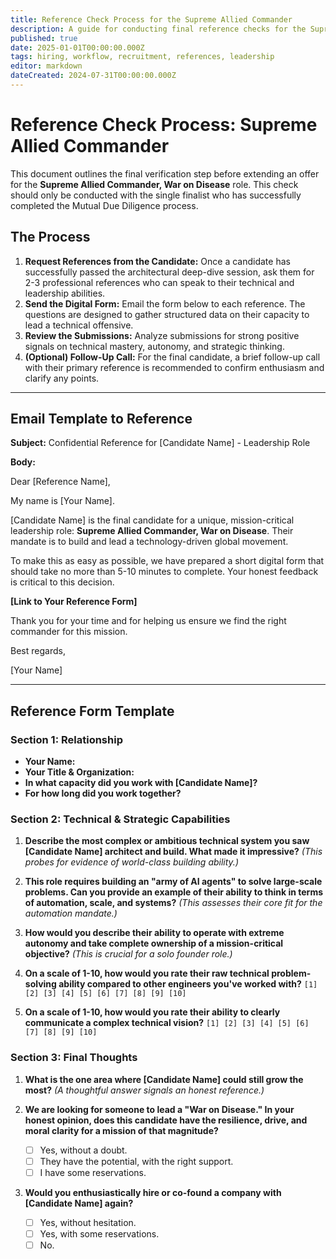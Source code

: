 ```yaml
---
title: Reference Check Process for the Supreme Allied Commander
description: A guide for conducting final reference checks for the Supreme Allied Commander, War on Disease role, including a bespoke email and form template.
published: true
date: 2025-01-01T00:00:00.000Z
tags: hiring, workflow, recruitment, references, leadership
editor: markdown
dateCreated: 2024-07-31T00:00:00.000Z
---
```


# Reference Check Process: Supreme Allied Commander

This document outlines the final verification step before extending an offer for the **Supreme Allied Commander, War on Disease** role. This check should only be conducted with the single finalist who has successfully completed the Mutual Due Diligence process.

## The Process

1.  **Request References from the Candidate:** Once a candidate has successfully passed the architectural deep-dive session, ask them for 2-3 professional references who can speak to their technical and leadership abilities.
2.  **Send the Digital Form:** Email the form below to each reference. The questions are designed to gather structured data on their capacity to lead a technical offensive.
3.  **Review the Submissions:** Analyze submissions for strong positive signals on technical mastery, autonomy, and strategic thinking.
4.  **(Optional) Follow-Up Call:** For the final candidate, a brief follow-up call with their primary reference is recommended to confirm enthusiasm and clarify any points.

---

## Email Template to Reference

**Subject:** Confidential Reference for [Candidate Name] - Leadership Role

**Body:**

Dear [Reference Name],

My name is [Your Name].

[Candidate Name] is the final candidate for a unique, mission-critical leadership role: **Supreme Allied Commander, War on Disease**. Their mandate is to build and lead a technology-driven global movement.

To make this as easy as possible, we have prepared a short digital form that should take no more than 5-10 minutes to complete. Your honest feedback is critical to this decision.

**[Link to Your Reference Form]**

Thank you for your time and for helping us ensure we find the right commander for this mission.

Best regards,

[Your Name]

---

## Reference Form Template

### Section 1: Relationship
*   **Your Name:**
*   **Your Title & Organization:**
*   **In what capacity did you work with [Candidate Name]?**
*   **For how long did you work together?**

### Section 2: Technical & Strategic Capabilities
1.  **Describe the most complex or ambitious technical system you saw [Candidate Name] architect and build. What made it impressive?**
    *(This probes for evidence of world-class building ability.)*

2.  **This role requires building an "army of AI agents" to solve large-scale problems. Can you provide an example of their ability to think in terms of automation, scale, and systems?**
    *(This assesses their core fit for the automation mandate.)*

3.  **How would you describe their ability to operate with extreme autonomy and take complete ownership of a mission-critical objective?**
    *(This is crucial for a solo founder role.)*

4.  **On a scale of 1-10, how would you rate their raw technical problem-solving ability compared to other engineers you've worked with?**
    `[1] [2] [3] [4] [5] [6] [7] [8] [9] [10]`

5.  **On a scale of 1-10, how would you rate their ability to clearly communicate a complex technical vision?**
    `[1] [2] [3] [4] [5] [6] [7] [8] [9] [10]`

### Section 3: Final Thoughts
1.  **What is the one area where [Candidate Name] could still grow the most?**
    *(A thoughtful answer signals an honest reference.)*

2.  **We are looking for someone to lead a "War on Disease." In your honest opinion, does this candidate have the resilience, drive, and moral clarity for a mission of that magnitude?**
    *   [ ] Yes, without a doubt.
    *   [ ] They have the potential, with the right support.
    *   [ ] I have some reservations.

3.  **Would you enthusiastically hire or co-found a company with [Candidate Name] again?**
    *   [ ] Yes, without hesitation.
    *   [ ] Yes, with some reservations.
    *   [ ] No. 